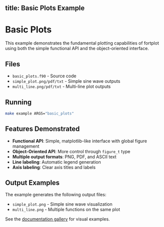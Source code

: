title: Basic Plots Example
---

# Basic Plots

This example demonstrates the fundamental plotting capabilities of fortplot using both the simple functional API and the object-oriented interface.

## Files

- `basic_plots.f90` - Source code
- `simple_plot.png/pdf/txt` - Simple sine wave outputs
- `multi_line.png/pdf/txt` - Multi-line plot outputs

## Running

```bash
make example ARGS="basic_plots"
```

## Features Demonstrated

- **Functional API**: Simple, matplotlib-like interface with global figure management
- **Object-Oriented API**: More control through `figure_t` type
- **Multiple output formats**: PNG, PDF, and ASCII text
- **Line labeling**: Automatic legend generation
- **Axis labeling**: Clear axis titles and labels

## Output Examples

The example generates the following output files:
- `simple_plot.png` - Simple sine wave visualization
- `multi_line.png` - Multiple functions on the same plot

See the [documentation gallery](https://krystophny.github.io/fortplot/) for visual examples.
